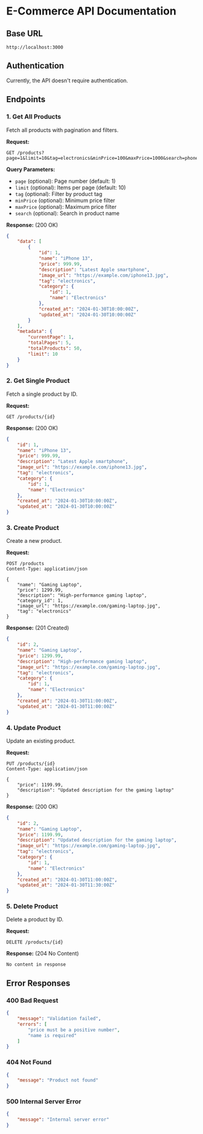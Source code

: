 # E-Commerce API Documentation

## Base URL
```
http://localhost:3000
```

## Authentication
Currently, the API doesn't require authentication.

## Endpoints

### 1. Get All Products
Fetch all products with pagination and filters.

**Request:**
```http
GET /products?page=1&limit=10&tag=electronics&minPrice=100&maxPrice=1000&search=phone
```

**Query Parameters:**
- `page` (optional): Page number (default: 1)
- `limit` (optional): Items per page (default: 10)
- `tag` (optional): Filter by product tag
- `minPrice` (optional): Minimum price filter
- `maxPrice` (optional): Maximum price filter
- `search` (optional): Search in product name

**Response:** (200 OK)
```json
{
    "data": [
        {
            "id": 1,
            "name": "iPhone 13",
            "price": 999.99,
            "description": "Latest Apple smartphone",
            "image_url": "https://example.com/iphone13.jpg",
            "tag": "electronics",
            "category": {
                "id": 1,
                "name": "Electronics"
            },
            "created_at": "2024-01-30T10:00:00Z",
            "updated_at": "2024-01-30T10:00:00Z"
        }
    ],
    "metadata": {
        "currentPage": 1,
        "totalPages": 5,
        "totalProducts": 50,
        "limit": 10
    }
}
```

### 2. Get Single Product
Fetch a single product by ID.

**Request:**
```http
GET /products/{id}
```

**Response:** (200 OK)
```json
{
    "id": 1,
    "name": "iPhone 13",
    "price": 999.99,
    "description": "Latest Apple smartphone",
    "image_url": "https://example.com/iphone13.jpg",
    "tag": "electronics",
    "category": {
        "id": 1,
        "name": "Electronics"
    },
    "created_at": "2024-01-30T10:00:00Z",
    "updated_at": "2024-01-30T10:00:00Z"
}
```

### 3. Create Product
Create a new product.

**Request:**
```http
POST /products
Content-Type: application/json

{
    "name": "Gaming Laptop",
    "price": 1299.99,
    "description": "High-performance gaming laptop",
    "category_id": 1,
    "image_url": "https://example.com/gaming-laptop.jpg",
    "tag": "electronics"
}
```

**Response:** (201 Created)
```json
{
    "id": 2,
    "name": "Gaming Laptop",
    "price": 1299.99,
    "description": "High-performance gaming laptop",
    "image_url": "https://example.com/gaming-laptop.jpg",
    "tag": "electronics",
    "category": {
        "id": 1,
        "name": "Electronics"
    },
    "created_at": "2024-01-30T11:00:00Z",
    "updated_at": "2024-01-30T11:00:00Z"
}
```

### 4. Update Product
Update an existing product.

**Request:**
```http
PUT /products/{id}
Content-Type: application/json

{
    "price": 1199.99,
    "description": "Updated description for the gaming laptop"
}
```

**Response:** (200 OK)
```json
{
    "id": 2,
    "name": "Gaming Laptop",
    "price": 1199.99,
    "description": "Updated description for the gaming laptop",
    "image_url": "https://example.com/gaming-laptop.jpg",
    "tag": "electronics",
    "category": {
        "id": 1,
        "name": "Electronics"
    },
    "created_at": "2024-01-30T11:00:00Z",
    "updated_at": "2024-01-30T11:30:00Z"
}
```

### 5. Delete Product
Delete a product by ID.

**Request:**
```http
DELETE /products/{id}
```

**Response:** (204 No Content)
```
No content in response
```

## Error Responses

### 400 Bad Request
```json
{
    "message": "Validation failed",
    "errors": [
        "price must be a positive number",
        "name is required"
    ]
}
```

### 404 Not Found
```json
{
    "message": "Product not found"
}
```

### 500 Internal Server Error
```json
{
    "message": "Internal server error"
}
```
